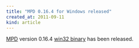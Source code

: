 ```yaml
---
title: "MPD 0.16.4 for Windows released"
created_at: 2011-09-11
kind: article
---
```


[MPD](/download.html) version 0.16.4 [win32 binary](/download.html) has been released.

